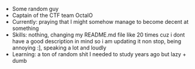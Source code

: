 - Some random guy
- Captain of the CTF team OctalO
- Currently: praying that I might somehow manage to become decent at something
- Skills: nothing, changing my README.md file like 20 times cuz i dont have a good description in mind so i am updating it non stop, being annoying :], speaking a lot and loudly
- Learning: a ton of random shit I needed to study years ago but lazy + dumb 
